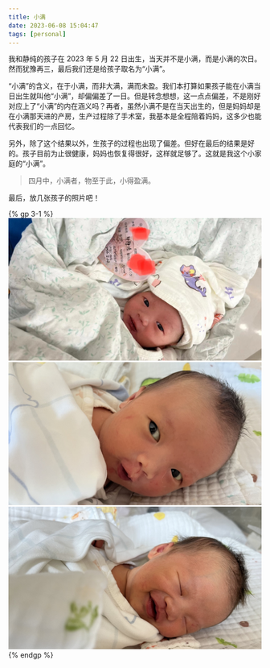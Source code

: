```yaml
---
title: 小满
date: 2023-06-08 15:04:47
tags: [personal]
---
```


我和静纯的孩子在 2023 年 5 月 22 日出生，当天并不是小满，而是小满的次日。然而犹豫再三，最后我们还是给孩子取名为“小满”。

“小满”的含义，在于小满，而非大满，满而未盈。我们本打算如果孩子能在小满当日出生就叫他“小满”，却偏偏差了一日。但是转念想想，这一点点偏差，不是刚好对应上了“小满”的内在涵义吗？再者，虽然小满不是在当天出生的，但是妈妈却是在小满那天进的产房，生产过程除了手术室，我基本是全程陪着妈妈，这多少也能代表我们的一点回忆。

另外，除了这个结果以外，生孩子的过程也出现了偏差。但好在最后的结果是好的。孩子目前为止很健康，妈妈也恢复得很好，这样就足够了。这就是我这个小家庭的“小满”。

> 四月中，小满者，物至于此，小得盈满。

最后，放几张孩子的照片吧！

{% gp 3-1 %}
![](/2023/xiao-man/0.jpg)
![](/2023/xiao-man/2.jpg)
![](/2023/xiao-man/1.jpg)
{% endgp %}
